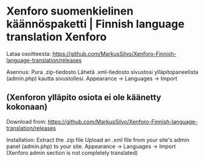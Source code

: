 # Xenforo suomenkielinen käännöspaketti | Finnish language translation Xenforo 

Lataa osoitteesta: https://github.com/MarkusSilvo/Xenforo-Finnish-language-translation/releases

Asennus: 
Pura .zip-tiedosto
Lähetä .xml-tiedosto sivustosi ylläpitopaneelista (admin.php) kautta sivustollesi. Appearance -> Languages -> Import

(Xenforon ylläpito osiota ei ole käänetty kokonaan)
-------------------

Download from: https://github.com/MarkusSilvo/Xenforo-Finnish-language-translation/releases

Installation: Extract the .zip file
Upload an .xml file from your site's admin panel (admin.php) to your site. Appearance -> Languages -> Import
(Xenforo admin section is not completely translated)
